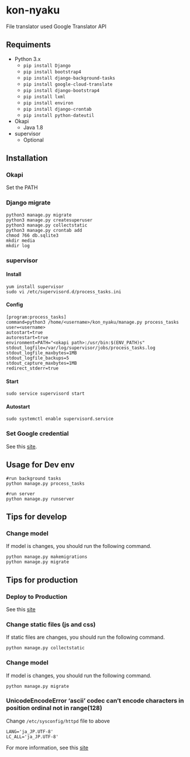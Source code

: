 # kon-nyaku
File translator used Google Translator API

## Requiments
- Python 3.x
    - `pip install Django`
    - `pip install bootstrap4`
    - `pip install django-background-tasks`
    - `pip install google-cloud-translate`
    - `pip install django-bootstrap4`
    - `pip install lxml`
    - `pip install environ`
    - `pip install django-crontab`
    - `pip install python-dateutil`
- Okapi
  - Java 1.8
- supervisor
  - Optional

## Installation
### Okapi
Set the PATH
### Django migrate
```
python3 manage.py migrate
python3 manage.py createsuperuser
python3 manage.py collectstatic
python3 manage.py crontab add
chmod 766 db.sqlite3
mkdir media
mkdir log
```

### supervisor
#### Install
```
yum install supervisor
sudo vi /etc/supervisord.d/process_tasks.ini
```
#### Config
```
[program:process_tasks]
command=python3 /home/<username>/kon_nyaku/manage.py process_tasks
user=<username>
autostart=true
autorestart=true
environment=PATH="<okapi path>:/usr/bin:$(ENV_PATH)s"
stdout_logfile=/var/log/supervisor/jobs/process_tasks.log
stdout_logfile_maxbytes=1MB
stdout_logfile_backups=5
stdout_capture_maxbytes=1MB
redirect_stderr=true
```
#### Start
```
sudo service supervisord start
```
#### Autostart
```
sudo systemctl enable supervisord.service
```

### Set Google credential
See this [site](https://cloud.google.com/translate/docs/quickstart-client-libraries).

## Usage for Dev env
```
#run background tasks
python manage.py process_tasks

#run server
python manage.py runserver
```
## Tips for develop
### Change model
If model is changes, you should run the following command.
```
python manage.py makemigrations
python manage.py migrate
```

## Tips for production
### Deploy to Production
See this [site](https://qiita.com/tinaba/items/01bc72c100f97438a36e)
### Change static files (js and css)
If static files are changes, you should run the following command.
```
python manage.py collectstatic
```
### Change model
If model is changes, you should run the following command.
```
python manage.py migrate
```
### UnicodeEncodeError ‘ascii’ codec can’t encode characters in position ordinal not in range(128)
Change `/etc/sysconfig/httpd` file to above
```
LANG='ja_JP.UTF-8'
LC_ALL='ja_JP.UTF-8'
```
For more information, see this [site](https://itekblog.com/ascii-codec-cant-encode-characters-in-position/)

